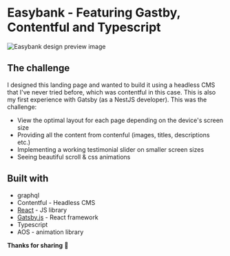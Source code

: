 # Easybank - Featuring Gastby, Contentful and Typescript

![Easybank design preview image](./public/design/team-design.png)

## The challenge

I designed this landing page and wanted to build it using a headless CMS that I've never tried before, which was contentful in this case. This is also my first experience with Gatsby (as a NestJS developer). This was the challenge: 

- View the optimal layout for each page depending on the device's screen size
- Providing all the content from contenful (images, titles, descriptions etc.)
- Implementing a working testimonial slider on smaller screen sizes
- Seeing beautiful scroll & css animations

## Built with

- graphql
- Contentful - Headless CMS
- [React](https://reactjs.org/) - JS library
- [Gatsby.js](https://www.gatsbyjs.com/) - React framework
- Typescript
- AOS - animation library

**Thanks for sharing** 🚀
